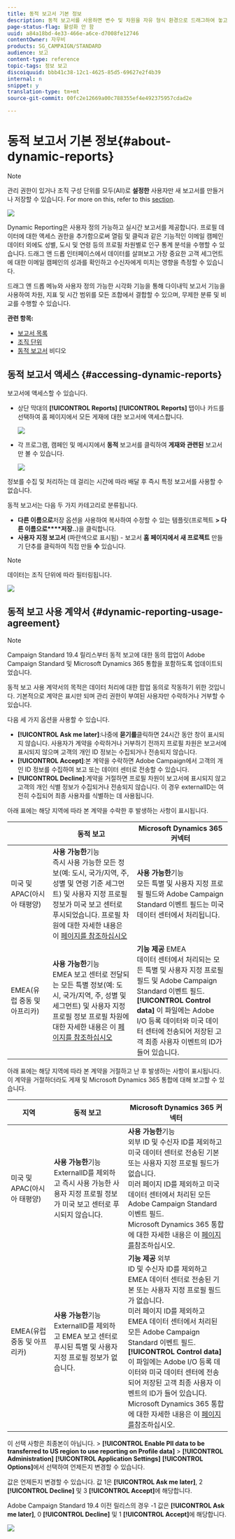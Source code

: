 ```yaml
---
title: 동적 보고서 기본 정보
description: 동적 보고서를 사용하면 변수 및 차원을 자유 형식 환경으로 드래그하여 놓고 캠페인의 성공을 분석할 수 있습니다.
page-status-flag: 활성화 안 함
uuid: a84a18bd-4e33-466e-a6ce-d7008fe12746
contentOwner: 자우비
products: SG_CAMPAIGN/STANDARD
audience: 보고
content-type: reference
topic-tags: 정보 보고
discoiquuid: bbb41c38-12c1-4625-85d5-69627e2f4b39
internal: n
snippet: y
translation-type: tm+mt
source-git-commit: 00fc2e12669a00c788355ef4e492375957cdad2e

---
```



# 동적 보고서 기본 정보{#about-dynamic-reports}

>[!NOTE]
>
>관리 권한이 있거나 조직 구성 단위를 모두(All)로 **설정한** 사용자만 새 보고서를 만들거나 저장할 수 있습니다. For more on this, refer to this [section](../../administration/using/users-management.md).

![](assets/dynamic_report_intro.png)

Dynamic Reporting은 사용자 정의 가능하고 실시간 보고서를 제공합니다. 프로필 데이터에 대한 액세스 권한을 추가함으로써 열림 및 클릭과 같은 기능적인 이메일 캠페인 데이터 외에도 성별, 도시 및 연령 등의 프로필 차원별로 인구 통계 분석을 수행할 수 있습니다. 드래그 앤 드롭 인터페이스에서 데이터를 살펴보고 가장 중요한 고객 세그먼트에 대한 이메일 캠페인의 성과를 확인하고 수신자에게 미치는 영향을 측정할 수 있습니다.

드래그 앤 드롭 메뉴와 사용자 정의 가능한 시각화 기능을 통해 다이내믹 보고서 기능을 사용하여 차원, 지표 및 시간 범위를 모든 조합에서 결합할 수 있으며, 무제한 분류 및 비교를 수행할 수 있습니다.


**관련 항목:**

* [보고서 목록](../../reporting/using/defining-the-report-period.md)
* [조직 단위](../../administration/using/organizational-units.md)
* [동적 보고서](https://helpx.adobe.com/campaign/kt/acs/using/acs-creating-a-dynamic-report-feature-video-use.html) 비디오

## 동적 보고서 액세스 {#accessing-dynamic-reports}

보고서에 액세스할 수 있습니다.

* 상단 막대의 **[!UICONTROL Reports]** **[!UICONTROL Reports]** 탭이나 카드를 선택하여 홈 페이지에서 모든 게재에 대한 보고서에 액세스합니다.

   ![](assets/campaign_reports_access.png)

* 각 프로그램, 캠페인 및 메시지에서 **동적** 보고서를 클릭하여 **게재와 관련된** 보고서만 볼 수 있습니다.

   ![](assets/campaign_reports_description.png)

정보를 수집 및 처리하는 데 걸리는 시간에 따라 배달 후 즉시 특정 보고서를 사용할 수 없습니다.

동적 보고서는 다음 두 가지 카테고리로 분류됩니다.

* **다른 이름으로**&#x200B;저장 옵션을 사용하여 복사하여 수정할 수 있는 템플릿(프로젝트 **&gt; 다른 이름으로****저장..**)을 클릭합니다.
* **사용자 지정 보고서** (파란색으로 표시됨) - 보고서 **홈 페이지에서 새 프로젝트** 만들기 단추를 클릭하여 직접 만들 **수** 있습니다.

>[!NOTE]
>
>데이터는 조직 단위에 따라 필터링됩니다.

![](assets/dynamic_report_overview.png)

## 동적 보고 사용 계약서 {#dynamic-reporting-usage-agreement}

>[!NOTE]
>
> Campaign Standard 19.4 릴리스부터 동적 보고에 대한 동의 팝업이 Adobe Campaign Standard 및 Microsoft Dynamics 365 통합을 포함하도록 업데이트되었습니다.

동적 보고 사용 계약서의 목적은 데이터 처리에 대한 팝업 동의로 작동하기 위한 것입니다. 기본적으로 계약은 표시만 되며 관리 권한이 부여된 사용자만 수락하거나 거부할 수 있습니다.

다음 세 가지 옵션을 사용할 수 있습니다.

* **[!UICONTROL Ask me later]**:나중에 **묻기를**&#x200B;클릭하면 24시간 동안 창이 표시되지 않습니다. 사용자가 계약을 수락하거나 거부하기 전까지 프로필 차원은 보고서에 표시되지 않으며 고객의 개인 ID 정보는 수집되거나 전송되지 않습니다.
* **[!UICONTROL Accept]**:본 계약을 수락하면 Adobe Campaign에서 고객의 개인 ID 정보를 수집하여 보고 또는 데이터 센터로 전송할 수 있습니다.
* **[!UICONTROL Decline]**:계약을 거절하면 프로필 차원이 보고서에 표시되지 않고 고객의 개인 식별 정보가 수집되거나 전송되지 않습니다. 이 경우 externalID는 여전히 수집되어 최종 사용자를 식별하는 데 사용됩니다.

아래 표에는 해당 지역에 따라 본 계약을 수락한 후 발생하는 사항이 표시됩니다.

|  | 동적 보고 | Microsoft Dynamics 365 커넥터 |
|---|---|---|
| 미국 및 APAC(아시아 태평양) | **사용 가능한**&#x200B;기능 <br>즉시 사용 가능한 모든 정보(예: 도시, 국가/지역, 주, 성별 및 연령 기준 세그먼트) 및 사용자 지정 프로필 정보가 미국 보고 센터로 푸시되었습니다. 프로필 차원에 대한 자세한 내용은 이 [페이지를 참조하십시오](../../reporting/using/list-of-components-.md) | **사용 가능한**&#x200B;기능 <br>모든 특별 및 사용자 지정 프로필 필드와 Adobe Campaign Standard 이벤트 필드는 미국 데이터 센터에서 처리됩니다. |
| EMEA(유럽 중동 및 아프리카) | **사용 가능한**&#x200B;기능 <br>EMEA 보고 센터로 전달되는 모든 특별 정보(예: 도시, 국가/지역, 주, 성별 및 세그먼트) 및 사용자 지정 프로필 정보 프로필 차원에 대한 자세한 내용은 이 [페이지를 참조하십시오](../../reporting/using/list-of-components-.md) | **기능 제공** EMEA <br>데이터 센터에서 처리되는 모든 특별 및 사용자 지정 프로필 필드 및 Adobe Campaign Standard 이벤트 필드. <br>**[!UICONTROL Control data]** 이 파일에는 Adobe I/O 등록 데이터와 미국 데이터 센터에 전송되어 저장된 고객 최종 사용자 이벤트의 ID가 들어 있습니다. |

아래 표에는 해당 지역에 따라 본 계약을 거절하고 난 후 발생하는 사항이 표시됩니다. 이 계약을 거절하더라도 게재 및 Microsoft Dynamics 365 통합에 대해 보고할 수 있습니다.

| 지역 | 동적 보고 | Microsoft Dynamics 365 커넥터 |
|---|---|---|
| 미국 및 APAC(아시아 태평양) | **사용 가능한**&#x200B;기능 <br> ExternalID를 제외하고 즉시 사용 가능한 사용자 지정 프로필 정보가 미국 보고 센터로 푸시되지 않습니다. | **사용 가능한**&#x200B;기능 <br>외부 ID 및 수신자 ID를 제외하고 미국 데이터 센터로 전송된 기본 또는 사용자 지정 프로필 필드가 없습니다. <br>미러 페이지 ID를 제외하고 미국 데이터 센터에서 처리된 모든 Adobe Campaign Standard 이벤트 필드. <br>Microsoft Dynamics 365 통합에 대한 자세한 내용은 이 [페이지를](https://helpx.adobe.com/campaign/kb/acs-ms-dynamics.html)참조하십시오. |
| EMEA(유럽 중동 및 아프리카) | **사용 가능한**&#x200B;기능 <br>ExternalID를 제외하고 EMEA 보고 센터로 푸시된 특별 및 사용자 지정 프로필 정보가 없습니다. | **기능 제공** 외부 <br>ID 및 수신자 ID를 제외하고 EMEA 데이터 센터로 전송된 기본 또는 사용자 지정 프로필 필드가 없습니다. <br>미러 페이지 ID를 제외하고 EMEA 데이터 센터에서 처리된 모든 Adobe Campaign Standard 이벤트 필드.  <br>**[!UICONTROL Control data]** 이 파일에는 Adobe I/O 등록 데이터와 미국 데이터 센터에 전송되어 저장된 고객 최종 사용자 이벤트의 ID가 들어 있습니다.<br>Microsoft Dynamics 365 통합에 대한 자세한 내용은 이 [페이지를](https://helpx.adobe.com/campaign/kb/acs-ms-dynamics.html)참조하십시오. |

이 선택 사항은 최종본이 아닙니다. &gt; **[!UICONTROL Enable PII data to be transferred to US region to use reporting on Profile data]** &gt; **[!UICONTROL Administration]** **[!UICONTROL Application Settings]** **[!UICONTROL Options]**&#x200B;에서 선택하여 언제든지 변경할 수 있습니다.

값은 언제든지 변경할 수 있습니다. 값 1은 **[!UICONTROL Ask me later]**, 2 **[!UICONTROL Decline]** 및 3 **[!UICONTROL Accept]**&#x200B;에 해당합니다.

Adobe Campaign Standard 19.4 이전 릴리스의 경우 -1 값은 **[!UICONTROL Ask me later]**, 0 **[!UICONTROL Decline]** 및 1 **[!UICONTROL Accept]**&#x200B;에 해당합니다.

![](assets/pii_window_2.png)
